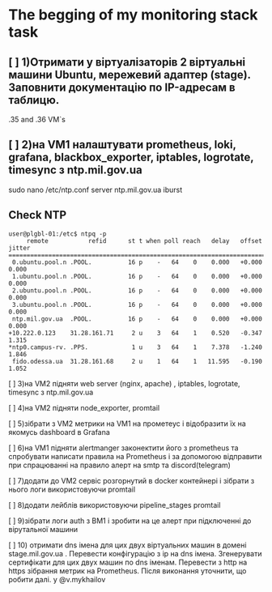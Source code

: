 # The begging of my monitoring stack task 

## [ ] 1)Отримати у віртуалізаторів 2 віртуальні машини Ubuntu, мережевий адаптер (stage). Заповнити документацію по IP-адресам в таблицю.

.35 and .36 VM`s

## [ ] 2)на VM1 налаштувати prometheus, loki, grafana, blackbox_exporter, iptables, logrotate, timesync з ntp.mil.gov.ua


sudo nano /etc/ntp.conf
server ntp.mil.gov.ua iburst

## Check NTP
```
user@plgbl-01:/etc$ ntpq -p
     remote           refid      st t when poll reach   delay   offset  jitter
==============================================================================
 0.ubuntu.pool.n .POOL.          16 p    -   64    0    0.000   +0.000   0.000
 1.ubuntu.pool.n .POOL.          16 p    -   64    0    0.000   +0.000   0.000
 2.ubuntu.pool.n .POOL.          16 p    -   64    0    0.000   +0.000   0.000
 3.ubuntu.pool.n .POOL.          16 p    -   64    0    0.000   +0.000   0.000
 ntp.mil.gov.ua  .POOL.          16 p    -   64    0    0.000   +0.000   0.000
+10.222.0.123    31.28.161.71     2 u    3   64    1    0.520   -0.347   1.315
*ntp0.campus-rv. .PPS.            1 u    3   64    1    7.378   -1.240   1.846
 fido.odessa.ua  31.28.161.68     2 u    1   64    1   11.595   -0.190   1.052
```

[ ] 3)на VM2 підняти web server (nginx, apache) , iptables, logrotate, timesync з ntp.mil.gov.ua


[ ] 4)на VM2 підняти node_exporter, promtail


[ ] 5)зібрати з VM2 метрики на VM1 на прометеус і відобразити їх на якомусь dashboard в Grafana


[ ] 6)на VM1 підняти alertmanger законектити його з prometheus та спробувати написати правила на Prometheus і за допомогою відправити при спрацюванні на правило алерт на smtp та discord(telegram)


[ ] 7)додати до VM2 сервіс розгорнутий в docker контейнері і зібрати з нього логи використовуючи promtail


[ ] 8)додати лейблів використовуючи pipeline_stages promtail


[ ] 9)зібрати логи auth з ВМ1 і зробити на це алерт при підключенні до вірутальної машини


[ ] 10) отримати dns імена для цих двух віртуальних машин в домені stage.mil.gov.ua . Перевести конфігурацію з ip на dns імена. Згенерувати сертифікати для цих двух машин по dns іменам. Перевести з http на https зібрання метрик на Prometheus. Після виконання уточнити, що робити далі. у @v.mykhailov
